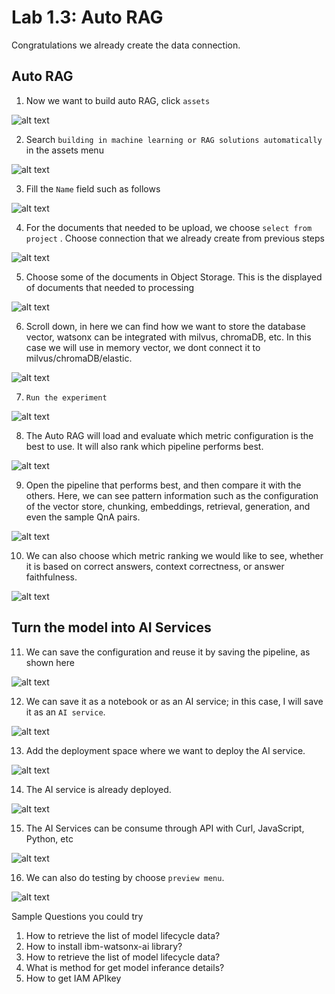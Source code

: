 # Lab 1.3: Auto RAG
Congratulations we already create the data connection.

## Auto RAG
1.  Now we want to build auto RAG, click `assets` 

![alt text](image/image-14.png)

2. Search `building in machine learning or RAG solutions automatically` in the assets menu

![alt text](image/image-15.png)

3. Fill the `Name` field such as follows 

![alt text](image/image-16.png)

4. For the documents that needed to be upload, we choose `select from project` . Choose connection that we already create from previous steps

![alt text](image/image-7.png)

5. Choose some of the documents in Object Storage. This is the displayed of documents that needed to processing

![alt text](image/image-17.png)

6. Scroll down, in here we can find how we want to store the database vector, watsonx can be integrated with milvus, chromaDB, etc. In this case we will use in memory vector, we dont connect it to milvus/chromaDB/elastic.

![alt text](image/image-19.png)

7. `Run the experiment`

![alt text](image/image-23.png)

8. The Auto RAG will load and evaluate which metric configuration is the best to use. It will also rank which pipeline performs best.

![alt text](image/image-24.png)

9. Open the pipeline that performs best, and then compare it with the others. Here, we can see pattern information such as the configuration of the vector store, chunking, embeddings, retrieval, generation, and even the sample QnA pairs.

![alt text](image/image-25.png)

10. We can also choose which metric ranking we would like to see, whether it is based on correct answers, context correctness, or answer faithfulness.

![alt text](image/image-26.png)

## Turn the model into AI Services
11. We can save the configuration and reuse it by saving the pipeline, as shown here

![alt text](image/image-27.png)

12. We can save it as a notebook or as an AI service; in this case, I will save it as an `AI service`.

![alt text](image/image-28.png)

13. Add the deployment space where we want to deploy the AI service.

![alt text](image/image-29.png)

14. The AI service is already deployed.

![alt text](image/image-30.png)

15. The AI Services can be consume through API with Curl, JavaScript, Python, etc 

![alt text](image/image-31.png)

16. We can also do testing by choose `preview menu`. 

![alt text](image/image-32.png)

Sample Questions you could try
1. How to retrieve the list of model lifecycle data?
2. How to install ibm-watsonx-ai library?
3. How to retrieve the list of model lifecycle data?
4. What is method for get model inferance details?
5. How to get IAM APIkey

